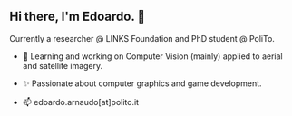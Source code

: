 ## Hi there, I'm Edoardo. 👋


Currently a researcher @ LINKS Foundation and PhD student @ PoliTo.

- 🔭 Learning and working on Computer Vision (mainly) applied to aerial and satellite imagery.

- ✨ Passionate about computer graphics and game development.

- 📫 edoardo.arnaudo[at]polito.it


<!--
**edornd/edornd** is a ✨ _special_ ✨ repository because its `README.md` (this file) appears on your GitHub profile.

Here are some ideas to get you started:

- 🔭 I’m currently working on ...
- 🌱 I’m currently learning ...
- 👯 I’m looking to collaborate on ...
- 🤔 I’m looking for help with ...
- 💬 Ask me about ...
- 📫 How to reach me: ...
- 😄 Pronouns: ...
- ⚡ Fun fact: ...
-->

